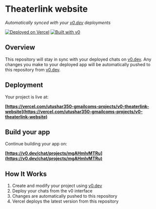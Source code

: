 # Theaterlink website

*Automatically synced with your [v0.dev](https://v0.dev) deployments*

[![Deployed on Vercel](https://img.shields.io/badge/Deployed%20on-Vercel-black?style=for-the-badge&logo=vercel)](https://vercel.com/utushar350-gmailcoms-projects/v0-theaterlink-website)
[![Built with v0](https://img.shields.io/badge/Built%20with-v0.dev-black?style=for-the-badge)](https://v0.dev/chat/projects/mgAHmlvMTRu)

## Overview

This repository will stay in sync with your deployed chats on [v0.dev](https://v0.dev).
Any changes you make to your deployed app will be automatically pushed to this repository from [v0.dev](https://v0.dev).

## Deployment

Your project is live at:

**[https://vercel.com/utushar350-gmailcoms-projects/v0-theaterlink-website](https://vercel.com/utushar350-gmailcoms-projects/v0-theaterlink-website)**

## Build your app

Continue building your app on:

**[https://v0.dev/chat/projects/mgAHmlvMTRu](https://v0.dev/chat/projects/mgAHmlvMTRu)**

## How It Works

1. Create and modify your project using [v0.dev](https://v0.dev)
2. Deploy your chats from the v0 interface
3. Changes are automatically pushed to this repository
4. Vercel deploys the latest version from this repository